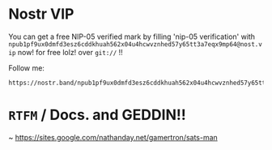 # Nostr VIP

You can get a free NIP-05 verified mark by filling 'nip-05 verification' with `npub1pf9ux0dmfd3esz6cddkhuah562x04u4hcwvznhed57y65tt3a7eqx9mp64@nost.vip` now! for free lolz! over `git://` !!

Follow me: 

```
https://nostr.band/npub1pf9ux0dmfd3esz6cddkhuah562x04u4hcwvznhed57y65tt3a7eqx9mp64
```

# `RTFM` / Docs. and GEDDIN!!
~
https://sites.google.com/nathanday.net/gamertron/sats-man

